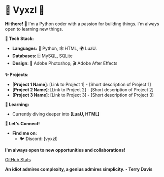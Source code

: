 # 💫 Vyxzl 💫

**Hi there!** 👋 I'm a Python coder with a passion for building things. I'm always open to learning new things. 

**🚀 Tech Stack:**

* **Languages:** 🐍 Python, 🕸️ HTML, 🌍 LuaU.
* **Databases:** 🗄️ MySQL, SQLite
* **Design:** 🎨 Adobe Photoshop, 🎬 Adobe After Effects

**✨ Projects:**

* **[Project 1 Name]**: [Link to Project 1] - [Short description of Project 1] 
* **[Project 2 Name]**: [Link to Project 2] - [Short description of Project 2] 
* **[Project 3 Name]**: [Link to Project 3] - [Short description of Project 3]

**🌱 Learning:**

* Currently diving deeper into **[LuaU, HTML]** 

**🤝 Let's Connect!**

* **Find me on:** 
    * 🐦 Discord: [vyxzl]

**I'm always open to new opportunities and collaborations!** 

[GitHub Stats](https://github-readme-stats.vercel.app/api?username=Vyxzl&theme=tokyonight&hide_border=false&include_all_commits=true&count_private=true)

**An idiot admires complexity, a genius admires simplicity. - Terry Davis** 

